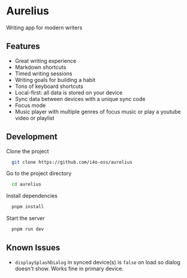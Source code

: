 # Aurelius

Writing app for modern writers

## Features

-   Great writing experience
-   Markdown shortcuts
-   Timed writing sessions
-   Writing goals for building a habit
-   Tons of keyboard shortcuts
-   Local-first: all data is stored on your device
-   Sync data between devices with a unique sync code
-   Focus mode
-   Music player with multiple genres of focus music or play a youtube video or playlist

## Development

Clone the project

```bash
  git clone https://github.com/i4o-oss/aurelius
```

Go to the project directory

```bash
  cd aurelius
```

Install dependencies

```bash
  pnpm install
```

Start the server

```bash
  pnpm run dev
```

## Known Issues

-   `displaySplashDialog` in synced device(s) is `false` on load so dialog doesn't show. Works fine in primary device.

